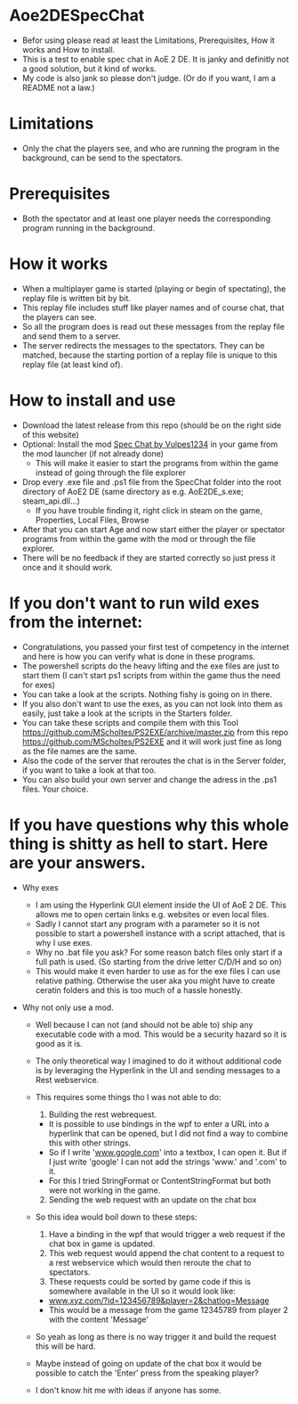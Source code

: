 # Aoe2DESpecChat
  * Befor using please read at least the Limitations, Prerequisites, How it works and How to install.
  * This is a test to enable spec chat in AoE 2 DE. It is janky and definitly not a good solution, but it kind of works.
  * My code is also jank so please don't judge. (Or do if you want, I am a README not a law.)

# Limitations
  * Only the chat the players see, and who are running the program in the background, can be send to the spectators.

# Prerequisites
  * Both the spectator and at least one player needs the corresponding program running in the background.

# How it works
  * When a multiplayer game is started (playing or begin of spectating), the replay file is written bit by bit.
  * This replay file includes stuff like player names and of course chat, that the players can see.
  * So all the program does is read out these messages from the replay file and send them to a server.
  * The server redirects the messages to the spectators. They can be matched, because the starting portion of a replay file is unique to this replay file (at least kind of).

# How to install and use
  * Download the latest release from this repo (should be on the right side of this website)
  * Optional: Install the mod <a href="https://www.ageofempires.com/mods/details/21519/">Spec Chat by Vulpes1234</a> in your game from the mod launcher (if not already done)
    * This will make it easier to start the programs from within the game instead of going through the file explorer
  * Drop every .exe file and .ps1 file from the SpecChat folder into the root directory of AoE2 DE (same directory as e.g. AoE2DE_s.exe; steam_api.dll...)
    * If you have trouble finding it, right click in steam on the game, Properties, Local Files, Browse
  * After that you can start Age and now start either the player or spectator programs from within the game with the mod or through the file explorer.
  * There will be no feedback if they are started correctly so just press it once and it should work.

# If you don't want to run wild exes from the internet:
  * Congratulations, you passed your first test of competency in the internet and here is how you can verify what is done in these programs.
  * The powershell scripts do the heavy lifting and the exe files are just to start them (I can't start ps1 scripts from within the game thus the need for exes)
  * You can take a look at the scripts. Nothing fishy is going on in there.
  * If you also don't want to use the exes, as you can not look into them as easily, just take a look at the scripts in the Starters folder.
  * You can take these scripts and compile them with this Tool https://github.com/MScholtes/PS2EXE/archive/master.zip from this repo https://github.com/MScholtes/PS2EXE and it will work just fine as long as the file names are the same.
  * Also the code of the server that reroutes the chat is in the Server folder, if you want to take a look at that too.
  * You can also build your own server and change the adress in the .ps1 files. Your choice.

# If you have questions why this whole thing is shitty as hell to start. Here are your answers.
  * Why exes
    * I am using the Hyperlink GUI element inside the UI of AoE 2 DE. This allows me to open certain links e.g. websites or even local files.
    * Sadly I cannot start any program with a parameter so it is not possible to start a powershell instance with a script attached, that is why I use exes.
    * Why no .bat file you ask? For some reason batch files only start if a full path is used. (So starting from the drive letter C/D/H and so on)
    * This would make it even harder to use as for the exe files I can use relative pathing. Otherwise the user aka you might have to create ceratin folders and this is too much of a hassle honestly.

  * Why not only use a mod.
    * Well because I can not (and should not be able to) ship any executable code with a mod. This would be a security hazard so it is good as it is.
    * The only theoretical way I imagined to do it without additional code is by leveraging the Hyperlink in the UI and sending messages to a Rest webservice.
    * This requires some things tho I was not able to do:
      1. Building the rest webrequest.
        * It is possible to use bindings in the wpf to enter a URL into a hyperlink that can be opened, but I did not find a way to combine this with other strings.
        * So if I write 'www.google.com' into a textbox, I can open it. But if I just write 'google' I can not add the strings 'www.' and '.com' to it. 
        * For this I tried StringFormat or ContentStringFormat but both were not working in the game.
      2. Sending the web request with an update on the chat box

    * So this idea would boil down to these steps:
      1. Have a binding in the wpf that would trigger a web request if the chat box in game is updated.
      2. This web request would append the chat content to a request to a rest webservice which would then reroute the chat to spectators.
      3. These requests could be sorted by game code if this is somewhere available in the UI so it would look like:
        * www.xyz.com/?id=123456789&player=2&chatlog=Message
        * This would be a message from the game 12345789 from player 2 with the content 'Message'
    * So yeah as long as there is no way trigger it and build the request this will be hard.
    * Maybe instead of going on update of the chat box it would be possible to catch the 'Enter' press from the speaking player?
    * I don't know hit me with ideas if anyone has some.